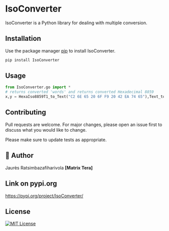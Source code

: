 # IsoConverter

IsoConverter is a Python library for dealing with multiple conversion.

## Installation

Use the package manager [pip](https://pip.pypa.io/en/stable/) to install IsoConverter.

```bash
pip install IsoConverter
```

## Usage

```python
from IsoConverter.go import *
# returns converted 'words' and returns converted Hexadecimal 8859
x,y = HexaIso8859T1_to_Text("C2 6E 65 20 6F F9 20 42 EA 74 65"),Text_to_HexaIso8859T1("Enter")
```

## Contributing

Pull requests are welcome. For major changes, please open an issue first to discuss what you would like to change.

Please make sure to update tests as appropriate.
## 🚀 Author
Jaurès Ratsimbazafiharivola **[Matrix Tera]**
## Link on pypi.org
https://pypi.org/project/IsoConverter/ 
## License
[![MIT License](https://img.shields.io/badge/License-MIT-green.svg)](https://choosealicense.com/licenses/mit/)
